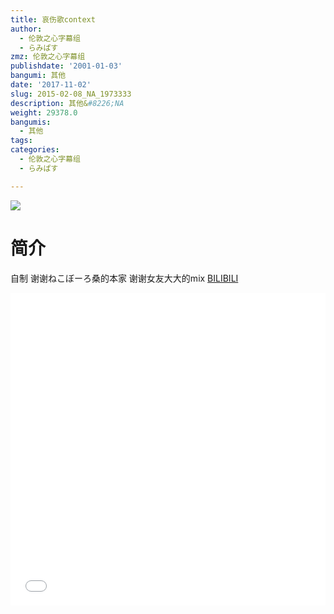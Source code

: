 ```yaml
---
title: 哀伤歌context
author:
  - 伦敦之心字幕组
  - らみぱす
zmz: 伦敦之心字幕组
publishdate: '2001-01-03'
bangumi: 其他
date: '2017-11-02'
slug: 2015-02-08_NA_1973333
description: 其他&#8226;NA
weight: 29378.0
bangumis:
  - 其他
tags:
categories:
  - 伦敦之心字幕组
  - らみぱす

---
```

![](https://i.imgur.com/6cz55iK.png)
# 简介  
自制 谢谢ねこぼーろ桑的本家  谢谢女友大大的mix
  [BILIBILI](https://www.bilibili.com/video/av1973333/)

<div class="vcontainer">  <iframe class='video' src="//www.bilibili.com/blackboard/player.html?aid=1973333" width="100%" height="500" frameborder="0" allowfullscreen="allowfullscreen"></iframe></div>
